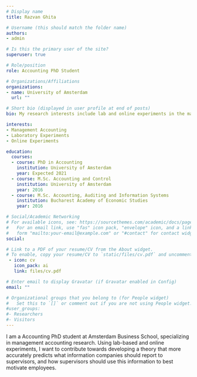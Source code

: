 ```yaml
---
# Display name
title: Razvan Ghita

# Username (this should match the folder name)
authors:
- admin

# Is this the primary user of the site?
superuser: true

# Role/position
role: Accounting PhD Student

# Organizations/Affiliations
organizations:
- name: University of Amsterdam
  url: ""

# Short bio (displayed in user profile at end of posts)
bio: My research interests include lab and online experiments in the management accounting field.

interests:
- Management Accounting
- Laboratory Experiments
- Online Experiments

education:
  courses:
  - course: PhD in Accounting
    institution: University of Amsterdam
    year: Expected 2021
  - course: M.Sc. Accounting and Control
    institution: University of Amsterdam
    year: 2016
  - course: M.Sc. Accounting, Auditing and Information Systems
    institution: Bucharest Academy of Economic Studies
    year: 2016

# Social/Academic Networking
# For available icons, see: https://sourcethemes.com/academic/docs/page-builder/#icons
#   For an email link, use "fas" icon pack, "envelope" icon, and a link in the
#   form "mailto:your-email@example.com" or "#contact" for contact widget.
social:

# Link to a PDF of your resume/CV from the About widget.
# To enable, copy your resume/CV to `static/files/cv.pdf` and uncomment the lines below.
 - icon: cv
   icon_pack: ai
   link: files/cv.pdf

# Enter email to display Gravatar (if Gravatar enabled in Config)
email: ""

# Organizational groups that you belong to (for People widget)
#   Set this to `[]` or comment out if you are not using People widget.
#user_groups:
#- Researchers
#- Visitors
---
```


I am a Accounting PhD student at Amsterdam Business School, specializing in management accounting research. Using lab-based and online experiments, I want to contribute towards developing a theory that more accurately predicts what information companies should report to supervisors, and how supervisors should use this information to best motivate employees.
